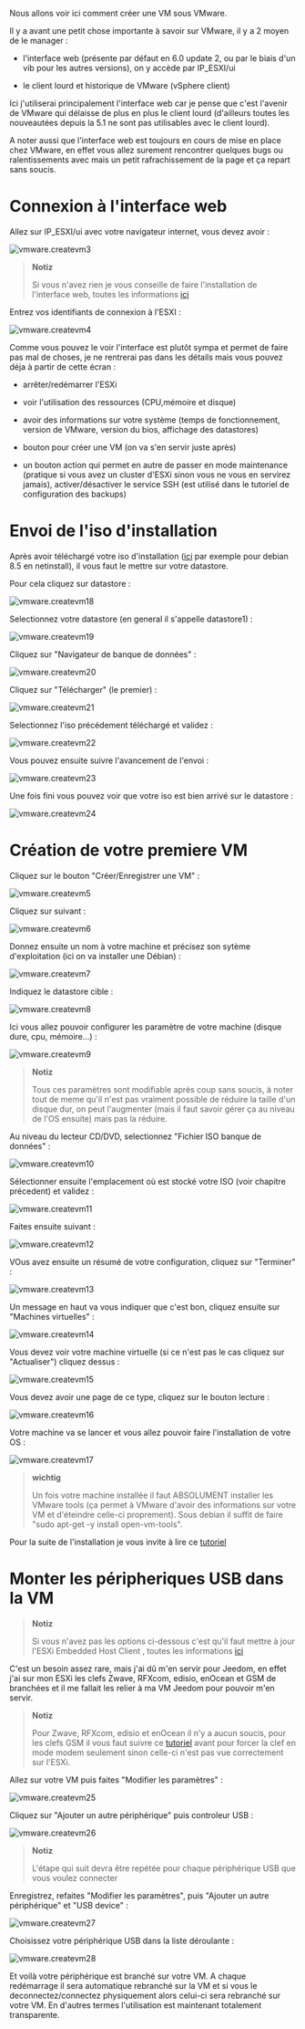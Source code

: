 Nous allons voir ici comment créer une VM sous VMware.

Il y a avant une petit chose importante à savoir sur VMware, il y a 2
moyen de le manager :

-   l'interface web (présente par défaut en 6.0 update 2, ou par le
    biais d'un vib pour les autres versions), on y accède par
    IP\_ESXI/ui

-   le client lourd et historique de VMware (vSphere client)

Ici j'utiliserai principalement l'interface web car je pense que c'est
l'avenir de VMware qui délaisse de plus en plus le client lourd
(d'ailleurs toutes les nouveautées depuis la 5.1 ne sont pas utilisables
avec le client lourd).

A noter aussi que l'interface web est toujours en cours de mise en place
chez VMware, en effet vous allez surement rencontrer quelques bugs ou
ralentissements avec mais un petit rafrachissement de la page et ça
repart sans soucis.

Connexion à l'interface web 
===========================

Allez sur IP\_ESXI/ui avec votre navigateur internet, vous devez avoir :

![vmware.createvm3](images/vmware.createvm3.PNG)

> **Notiz**
>
> Si vous n'avez rien je vous conseille de faire l'installation de
> l'interface web, toutes les informations
> [ici](https://jeedom.github.io/documentation/howto/fr_FR/doc-howto-vmware.trucs_et_astuces.html)

Entrez vos identifiants de connexion à l'ESXI :

![vmware.createvm4](images/vmware.createvm4.PNG)

Comme vous pouvez le voir l'interface est plutôt sympa et permet de
faire pas mal de choses, je ne rentrerai pas dans les détails mais vous
pouvez déja à partir de cette écran :

-   arrêter/redémarrer l'ESXi

-   voir l'utilisation des ressources (CPU,mémoire et disque)

-   avoir des informations sur votre système (temps de fonctionnement,
    version de VMware, version du bios, affichage des datastores)

-   bouton pour créer une VM (on va s'en servir juste après)

-   un bouton action qui permet en autre de passer en mode maintenance
    (pratique si vous avez un cluster d'ESXi sinon vous ne vous en
    servirez jamais), activer/désactiver le service SSH (est utilisé
    dans le tutoriel de configuration des backups)

Envoi de l'iso d'installation 
=============================

Après avoir téléchargé votre iso d'installation
([ici](http://cdimage.debian.org/debian-cd/8.5.0/amd64/iso-cd/debian-8.5.0-amd64-netinst.iso)
par exemple pour debian 8.5 en netinstall), il vous faut le mettre sur
votre datastore.

Pour cela cliquez sur datastore :

![vmware.createvm18](images/vmware.createvm18.PNG)

Selectionnez votre datastore (en general il s'appelle datastore1) :

![vmware.createvm19](images/vmware.createvm19.PNG)

Cliquez sur "Navigateur de banque de données" :

![vmware.createvm20](images/vmware.createvm20.PNG)

Cliquez sur "Télécharger" (le premier) :

![vmware.createvm21](images/vmware.createvm21.PNG)

Selectionnez l'iso précédement téléchargé et validez :

![vmware.createvm22](images/vmware.createvm22.PNG)

Vous pouvez ensuite suivre l'avancement de l'envoi :

![vmware.createvm23](images/vmware.createvm23.PNG)

Une fois fini vous pouvez voir que votre iso est bien arrivé sur le
datastore :

![vmware.createvm24](images/vmware.createvm24.PNG)

Création de votre premiere VM 
=============================

Cliquez sur le bouton "Créer/Enregistrer une VM" :

![vmware.createvm5](images/vmware.createvm5.PNG)

Cliquez sur suivant :

![vmware.createvm6](images/vmware.createvm6.PNG)

Donnez ensuite un nom à votre machine et précisez son sytème
d'exploitation (ici on va installer une Débian) :

![vmware.createvm7](images/vmware.createvm7.PNG)

Indiquez le datastore cible :

![vmware.createvm8](images/vmware.createvm8.PNG)

Ici vous allez pouvoir configurer les paramètre de votre machine (disque
dure, cpu, mémoire…​) :

![vmware.createvm9](images/vmware.createvm9.PNG)

> **Notiz**
>
> Tous ces paramètres sont modifiable après coup sans soucis, à noter
> tout de meme qu'il n'est pas vraiment possible de réduire la taille
> d'un disque dur, on peut l'augmenter (mais il faut savoir gérer ça au
> niveau de l'OS ensuite) mais pas la réduire.

Au niveau du lecteur CD/DVD, selectionnez "Fichier ISO banque de
données" :

![vmware.createvm10](images/vmware.createvm10.PNG)

Sélectionner ensuite l'emplacement où est stocké votre ISO (voir
chapitre précedent) et validez :

![vmware.createvm11](images/vmware.createvm11.PNG)

Faites ensuite suivant :

![vmware.createvm12](images/vmware.createvm12.PNG)

VOus avez ensuite un résumé de votre configuration, cliquez sur
"Terminer" :

![vmware.createvm13](images/vmware.createvm13.PNG)

Un message en haut va vous indiquer que c'est bon, cliquez ensuite sur
"Machines virtuelles" :

![vmware.createvm14](images/vmware.createvm14.PNG)

Vous devez voir votre machine virtuelle (si ce n'est pas le cas cliquez
sur "Actualiser") cliquez dessus :

![vmware.createvm15](images/vmware.createvm15.PNG)

Vous devez avoir une page de ce type, cliquez sur le bouton lecture :

![vmware.createvm16](images/vmware.createvm16.PNG)

Votre machine va se lancer et vous allez pouvoir faire l'installation de
votre OS :

![vmware.createvm17](images/vmware.createvm17.PNG)

> **wichtig**
>
> Un fois votre machine installée il faut ABSOLUMENT installer les
> VMware tools (ça permet à VMware d'avoir des informations sur votre VM
> et d'éteindre celle-ci proprement). Sous debian il suffit de faire
> "sudo apt-get -y install open-vm-tools".

Pour la suite de l'installation je vous invite à lire ce
[tutoriel](https://jeedom.github.io/documentation/howto/fr_FR/doc-howto-debian.installation.html#_installation)

Monter les péripheriques USB dans la VM 
=======================================

> **Notiz**
>
> Si vous n'avez pas les options ci-dessous c'est qu'il faut mettre à
> jour l'ESXi Embedded Host Client , toutes les informations
> [ici](https://jeedom.github.io/documentation/howto/fr_FR/doc-howto-vmware.trucs_et_astuces.html)

C'est un besoin assez rare, mais j'ai dû m'en servir pour Jeedom, en
effet j'ai sur mon ESXi les clefs Zwave, RFXcom, edisio, enOcean et GSM
de branchées et il me fallait les relier à ma VM Jeedom pour pouvoir
m'en servir.

> **Notiz**
>
> Pour Zwave, RFXcom, edisio et enOcean il n'y a aucun soucis, pour les
> clefs GSM il vous faut suivre ce
> [tutoriel](https://jeedom.github.io/documentation/howto/fr_FR/doc-howto-gsm.huawei_mode_modem.html)
> avant pour forcer la clef en mode modem seulement sinon celle-ci n'est
> pas vue correctement sur l'ESXi.

Allez sur votre VM puis faites "Modifier les paramètres" :

![vmware.createvm25](images/vmware.createvm25.PNG)

Cliquez sur "Ajouter un autre périphérique" puis controleur USB :

![vmware.createvm26](images/vmware.createvm26.PNG)

> **Notiz**
>
> L'étape qui suit devra être repétée pour chaque périphérique USB que
> vous voulez connecter

Enregistrez, refaites "Modifier les paramètres", puis "Ajouter un autre
périphérique" et "USB device" :

![vmware.createvm27](images/vmware.createvm27.PNG)

Choisissez votre périphérique USB dans la liste déroulante :

![vmware.createvm28](images/vmware.createvm28.PNG)

Et voilà votre périphérique est branché sur votre VM. A chaque
redémarrage il sera automatique rebranché sur la VM et si vous le
deconnectez/connectez physiquement alors celui-ci sera rebranché sur
votre VM. En d'autres termes l'utilisation est maintenant totalement
transparente.
